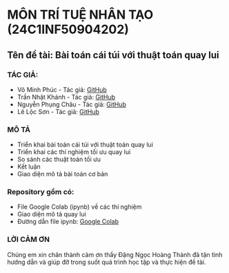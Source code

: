 # MÔN TRÍ TUỆ NHÂN TẠO (24C1INF50904202)

## Tên đề tài: Bài toán cái túi với thuật toán quay lui

### TÁC GIẢ:

- Võ Minh Phúc - Tác giả: [GitHub](https://github.com/phuclemon)
- Trần Nhật Khánh - Tác giả: [GitHub](https://github.com/thanhbinhtest)
- Nguyễn Phụng Châu - Tác giả: [GitHub](https://github.com/Trandangkhoihp193)
- Lê Lộc Sơn - Tác giả: [GitHub]((https://github.com/SonLocLe))


### MÔ TẢ
- Triển khai bài toán cái túi với thuật toán quay lui
- Triển khai các thí nghiệm tối ưu quay lui
- So sánh các thuật toán tối ưu
- Kết luận
- Giao diện mô tả bài toán cơ bản

### Repository gồm có:
- File Google Colab (ipynb) về các thí nghiệm
- Giao diện mô tả quay lui
- Đường dẫn file ipynb: [Google Colab](https://colab.research.google.com/drive/1_BXvGx6Y-_G2FXaBFRk2n3vfRGJMM-No?usp=sharing)
### LỜI CẢM ƠN
Chúng em xin chân thành cảm ơn thầy Đặng Ngọc Hoàng Thành đã tận tình hướng dẫn và giúp đỡ trong suốt quá trình học tập và thực hiện đề tài.


  



